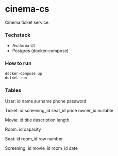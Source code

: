# cinema-cs

Cinema ticket service.

### Techstack

- Avalonia UI
- Postgres (docker-compose)

### How to run

```bash
docker-compose up
dotnet run
```

### Tables

User:
id
name
surname
phone
password

Ticket:
id
screening_id
seat_id
price
owner_id  nullable

Movie:
id
title
description
length

Room:
id
capacity

Seat:
id
room_id
row
number 

Screening:
id
movie_id
room_id
date
